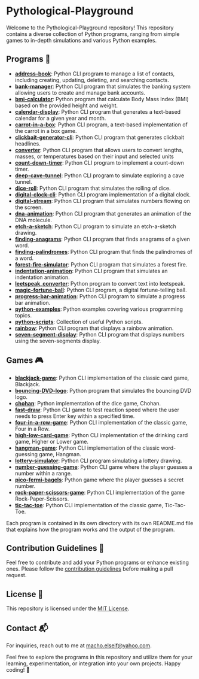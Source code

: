 # Pythological-Playground

Welcome to the Pythological-Playground repository! This repository contains a diverse collection of Python programs, ranging from simple games to in-depth simulations and various Python examples.


## Programs 🚀
- [**address-book**](address-book/): Python CLI program to manage a list of contacts, including creating, updating, deleting, and searching contacts.
- [**bank-manager**](bank-manager/): Python CLI program that simulates the banking system allowing users to create and manage bank accounts.
- [**bmi-calculator**](bmi-calculator/): Python program that calculate Body Mass Index (BMI) based on the provided height and weight.
- [**calendar-display**](calendar-display/): Python CLI program that generates a text-based calendar for a given year and month.
- [**carrot-in-a-box**](carrot-in-a-box/): Python CLI program, a text-based implementation of the carrot in a box game.
- [**clickbait-generator-cli**](clickbait-generator-cli/): Python CLI program that generates clickbait headlines.
- [**converter**](converter/): Python CLI program that allows users to convert lengths, masses, or temperatures based on their input and selected units
- [**count-down-timer**](count-down-timer/): Python CLI program to implement a count-down timer.
- [**deep-cave-tunnel**](deep-cave-tunnel/): Python CLI program to simulate exploring a cave tunnel.
- [**dice-roll**](dice-roll/): Python CLI program that simulates the rolling of dice.
- [**digital-clock-cli**](digital-clock-cli/): Python CLI program implementation of a digital clock.
- [**digital-stream**](digital-stream/): Python CLI program that simulates numbers flowing on the screen.
- [**dna-animation**](dna-animation/): Python CLI program that generates an animation of the DNA molecule.
- [**etch-a-sketch**](etch-a-sketch/): Python CLI program to simulate an etch-a-sketch drawing.
- [**finding-anagrams**](finding-anagrams/): Python CLI program that finds anagrams of a given word.
- [**finding-palindromes**](finding-palindromes/): Python CLI program that finds the palindromes of a word.
- [**forest-fire-simulator**](forest-fire-simulator/): Python CLI program that simulates a forest fire.
- [**indentation-animation**](indentation-animation/): Python CLI program that simulates an indentation animation.
- [**leetspeak_converter**](leetspeak_converter/): Python program to convert text into leetspeak.
- [**magic-fortune-ball**](magic-fortune-ball/): Python CLI program, a digital fortune-telling ball.
- [**progress-bar-animation**](progress-bar-animation/): Python CLI program to simulate a progress bar animation.
- [**python-examples**](python-examples/): Python examples covering various programming topics.
- [**python-scripts**](python-scripts/): Collection of useful Python scripts.
- [**rainbow**](rainbow/): Python CLI program that displays a rainbow animation.
- [**seven-segment-display**](seven-segment-display/): Python CLI program that displays numbers using the seven-segments display.


## Games 🎮
- [**blackjack-game**](blackjack-game/): Python CLI implementation of the classic card game, Blackjack.
- [**bouncing-DVD-logo**](bouncing-DVD-logo/): Python program that simulates the bouncing DVD logo.
- [**chohan**](chohan/): Python implementation of the dice game, Chohan.
- [**fast-draw**](fast-draw/): Python CLI game to test reaction speed where the user needs to press Enter key within a specified time.
- [**four-in-a-row-game**](four-in-a-row-game/): Python CLI implementation of the classic game, Four in a Row.
- [**high-low-card-game**](high-low-card-game/): Python CLI implementation of the drinking card game, Higher or Lower game.
- [**hangman-game**](hangman-game/): Python CLI implementation of the classic word-guessing game, Hangman.
- [**lottery-simulator**](lottery-simulator/): Python CLI program simulating a lottery drawing.
- [**number-guessing-game**](number-guessing-game/): Python CLI game where the player guesses a number within a range.
- [**pico-fermi-bagels**](pico-fermi-bagels/): Python game where the player guesses a secret number.
- [**rock-paper-scissors-game**](rock-paper-scissors-game/): Python CLI implementation of the game Rock-Paper-Scissors.
- [**tic-tac-toe**](tic-tac-toe/): Python CLI implementation of the classic game, Tic-Tac-Toe.


Each program is contained in its own directory with its own README.md file that explains how the program works and the output of the program.

## Contribution Guidelines 🌟
Feel free to contribute and add your Python programs or enhance existing ones. Please follow the [contribution guidelines](CONTRIBUTING.md) before making a pull request.

## License 📝

This repository is licensed under the [MIT License](LICENSE).

## Contact 📬

For inquiries, reach out to me at macho.elseif@yahoo.com.

Feel free to explore the programs in this repository and utilize them for your learning, experimentation, or integration into your own projects. Happy coding! 🐍